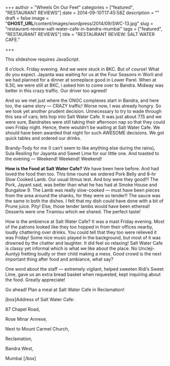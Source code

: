 +++
author = "Wheels On Our Feet"
categories = ["featured", "RESTAURANT REVIEWS"]
date = 2014-09-10T17:45:58Z
description = ""
draft = false
image = "__GHOST_URL__/content/images/wordpress/2014/09/SWC-13.jpg"
slug = "restaurant-review-salt-water-cafe-in-bandra-mumbai"
tags = ["featured", "RESTAURANT REVIEWS"]
title = "RESTAURANT REVIEW: SALT WATER CAFE."

+++


<p><p class="jetpack-slideshow-noscript robots-nocontent">This slideshow requires JavaScript.</p><div id="gallery-6835-68-slideshow" class="slideshow-window jetpack-slideshow slideshow-black" data-trans="fade" data-autostart="1" data-gallery="[{&quot;src&quot;:&quot;https:\/\/bandra.info\/wp-content\/uploads\/2014\/09\/SWC-21.jpg&quot;,&quot;id&quot;:&quot;6871&quot;,&quot;title&quot;:&quot;SWC-21&quot;,&quot;alt&quot;:&quot;&quot;,&quot;caption&quot;:&quot;&quot;,&quot;itemprop&quot;:&quot;image&quot;},{&quot;src&quot;:&quot;https:\/\/bandra.info\/wp-content\/uploads\/2014\/09\/SWC-1.jpg&quot;,&quot;id&quot;:&quot;6872&quot;,&quot;title&quot;:&quot;SWC-1&quot;,&quot;alt&quot;:&quot;&quot;,&quot;caption&quot;:&quot;&quot;,&quot;itemprop&quot;:&quot;image&quot;},{&quot;src&quot;:&quot;https:\/\/bandra.info\/wp-content\/uploads\/2014\/09\/SWC-9.jpg&quot;,&quot;id&quot;:&quot;6873&quot;,&quot;title&quot;:&quot;SWC-9&quot;,&quot;alt&quot;:&quot;&quot;,&quot;caption&quot;:&quot;&quot;,&quot;itemprop&quot;:&quot;image&quot;},{&quot;src&quot;:&quot;https:\/\/bandra.info\/wp-content\/uploads\/2014\/09\/SWC-12.jpg&quot;,&quot;id&quot;:&quot;6874&quot;,&quot;title&quot;:&quot;SWC-12&quot;,&quot;alt&quot;:&quot;&quot;,&quot;caption&quot;:&quot;&quot;,&quot;itemprop&quot;:&quot;image&quot;},{&quot;src&quot;:&quot;https:\/\/bandra.info\/wp-content\/uploads\/2014\/09\/SWC-13.jpg&quot;,&quot;id&quot;:&quot;6876&quot;,&quot;title&quot;:&quot;SWC-13&quot;,&quot;alt&quot;:&quot;&quot;,&quot;caption&quot;:&quot;&quot;,&quot;itemprop&quot;:&quot;image&quot;},{&quot;src&quot;:&quot;https:\/\/bandra.info\/wp-content\/uploads\/2014\/09\/SWC-14.jpg&quot;,&quot;id&quot;:&quot;6877&quot;,&quot;title&quot;:&quot;SWC-14&quot;,&quot;alt&quot;:&quot;&quot;,&quot;caption&quot;:&quot;&quot;,&quot;itemprop&quot;:&quot;image&quot;},{&quot;src&quot;:&quot;https:\/\/bandra.info\/wp-content\/uploads\/2014\/09\/SWC-17.jpg&quot;,&quot;id&quot;:&quot;6878&quot;,&quot;title&quot;:&quot;SWC-17&quot;,&quot;alt&quot;:&quot;&quot;,&quot;caption&quot;:&quot;&quot;,&quot;itemprop&quot;:&quot;image&quot;},{&quot;src&quot;:&quot;https:\/\/bandra.info\/wp-content\/uploads\/2014\/09\/SWC-18.jpg&quot;,&quot;id&quot;:&quot;6879&quot;,&quot;title&quot;:&quot;SWC-18&quot;,&quot;alt&quot;:&quot;&quot;,&quot;caption&quot;:&quot;&quot;,&quot;itemprop&quot;:&quot;image&quot;},{&quot;src&quot;:&quot;https:\/\/bandra.info\/wp-content\/uploads\/2014\/09\/SWC-20.jpg&quot;,&quot;id&quot;:&quot;6880&quot;,&quot;title&quot;:&quot;SWC-20&quot;,&quot;alt&quot;:&quot;&quot;,&quot;caption&quot;:&quot;&quot;,&quot;itemprop&quot;:&quot;image&quot;},{&quot;src&quot;:&quot;https:\/\/bandra.info\/wp-content\/uploads\/2014\/09\/SWC-19.jpg&quot;,&quot;id&quot;:&quot;6881&quot;,&quot;title&quot;:&quot;SWC-19&quot;,&quot;alt&quot;:&quot;&quot;,&quot;caption&quot;:&quot;&quot;,&quot;itemprop&quot;:&quot;image&quot;}]" itemscope itemtype="https://schema.org/ImageGallery"></div></p>
<p>6 o’clock. Friday evening. And we were stuck in BKC. But of course! What do you expect. Jayanta was waiting for us at the Four Seasons in Worli and we had planned for a dinner at someplace good in Lower Parel. When at 6.30, we were still at BKC, i asked him to come over to Bandra. Midway was better in this crazy traffic. Our driver too agreed!</p>
<p>And so we met just where the ONGC complexes start in Bandra, and here too, the same story — CRAZY traffic! Worse now, I was already hungry. So we took yet another prudent decision. Unnecessary to try to wade through this sea of cars; lets hop into Salt Water Cafe. It was just about 7.15 and we were sure, Bandraites were still taking their afternoon nap so that they could own Friday night. Hence, there wouldn’t be waiting at Salt Water Cafe. We should have been awarded that night for such AWESOME decisions. We got quick tables and ordered our drinks.</p>
<p>Brandy-Tody for me (I can’t seem to like anything else during the rains), Sula Resiling for Jayanta and Sweet Lime for our little one. And toasted to the evening — Weekend! Weekend! Weekend!</p>
<p><strong style="font-style: inherit;">How is the Food at Salt Water Cafe?</strong> We have been here before. And had loved the food then too. This time round we ordered Pork Belly and 8-hr Slow Cooked Lamb. Our usual litmus test. And boy were they good!!! The Pork, Jayant said, was better than what he has had at Smoke House and Bungalow 9. The Lamb was really slow-cooked — must have been pieces from the area around the shanks, for they were so tender!! The sauce was the same in both the dishes. I felt that my dish could have done with a bit of Prune juice. Pity! Else, those tender lambs would have been ethereal! Desserts were one Tiramisu which we shared. The perfect taste!</p>
<p>How is the ambience at Salt Water Cafe? It was a mast Friday evening. Most of the patrons looked like they too hopped in from their offices nearby, loudly chattering over drinks. You could tell that they too were relieved it was Friday! Some nice music played in the background, but most of it was drowned by the chatter and laughter. It did feel so relaxing! Salt Water Cafe is classy yet informal which is what we like about the place. No Uncleji-Auntyji fretting loudly or their child making a mess. Good crowd is the next important thing after food and ambiance, what say?</p>
<p>One word about the staff — extremely vigilant, helped sweeten Ridi’s Sweet Lime, gave us an extra bread basket when requested, kept inquiring about the food. Greatly appreciate!</p>
<p>Go ahead! Plan a meal at Salt Water Cafe in Reclamation!</p>
<p>[box]Address of Salt Water Cafe:</p>
<p>87 Chapel Road,</p>
<p>Rose Minar Annexe,</p>
<p>Next to Mount Carmel Church,</p>
<p>Reclamation,</p>
<p>Bandra West,</p>
<p>Mumbai [/box]</p>



